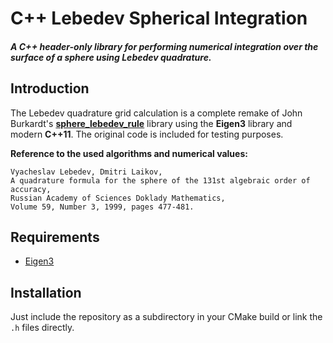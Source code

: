 # C++ Lebedev Spherical Integration

#####  A C++ header-only library for performing numerical integration over the surface of a sphere using Lebedev quadrature.

## Introduction

The Lebedev quadrature grid calculation is a complete remake of
John Burkardt's
[**sphere_lebedev_rule**](http://people.sc.fsu.edu/~jburkardt/f_src/sphere_lebedev_rule/sphere_lebedev_rule.html)
library using the **Eigen3** library and modern **C++11**.
The original code is included for testing purposes.

**Reference to the used algorithms and numerical values:**

    Vyacheslav Lebedev, Dmitri Laikov,
    A quadrature formula for the sphere of the 131st algebraic order of accuracy,
    Russian Academy of Sciences Doklady Mathematics,
    Volume 59, Number 3, 1999, pages 477-481.

## Requirements

* [Eigen3](http://eigen.tuxfamily.org/index.php?title=Main_Page)

## Installation

Just include the repository as a subdirectory in your CMake build or link the `.h` files directly.
